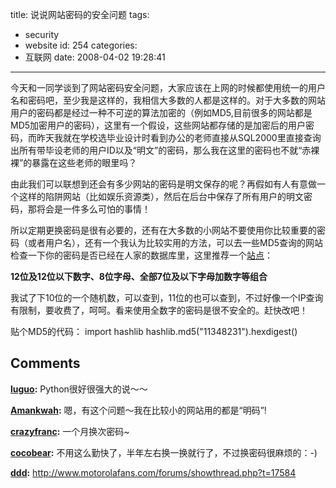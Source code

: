 title: 说说网站密码的安全问题
tags:
  - security
  - website
id: 254
categories:
  - 互联网
date: 2008-04-02 19:28:41
---

今天和一同学谈到了网站密码安全问题，大家应该在上网的时候都使用统一的用户名和密码吧，至少我是这样的，我相信大多数的人都是这样的。对于大多数的网站用户的密码都是经过一种不可逆的算法加密的（例如MD5,目前很多的网站都是MD5加密用户的密码），这里有一个假设，这些网站都存储的是加密后的用户密码，而昨天我就在学校选毕业设计时看到办公的老师直接从SQL2000里直接查询出所有带毕设老师的用户ID以及“明文”的密码，那么我在这里的密码也不就“赤裸裸”的暴露在这些老师的眼里吗？

由此我们可以联想到还会有多少网站的密码是明文保存的呢？再假如有人有意做一个这样的陷阱网站（比如娱乐资源类），然后在后台中保存了所有用户的明文密码，那将会是一件多么可怕的事情！

所以定期更换密码是很有必要的，还有在大多数的小网站不要使用你比较重要的密码（或者用户名），还有一个我认为比较实用的方法，可以去一些MD5查询的网站检查一下你的密码是否已经在人家的数据库里，这里推荐一个[站点](http://www.cmd5.com)：

**12位及12位以下数字、8位字母、全部7位及以下字母加数字等组合**

我试了下10位的一个随机数，可以查到，11位的也可以查到，不过好像一个IP查询有限制，要收费了，呵呵。看来使用全数字的密码是很不安全的。赶快改吧！

贴个MD5的代码：
	import hashlib
	hashlib.md5("11348231").hexdigest()
## Comments

**[luguo](#3063 "2008-04-02 20:36:24"):** Python很好很强大的说～～

**[Amankwah](#3064 "2008-04-03 06:46:07"):** 嗯，有这个问题～我在比较小的网站用的都是“明码”!

**[crazyfranc](#3073 "2008-04-04 22:24:23"):** 一个月换次密码~

**[cocobear](#3074 "2008-04-05 13:46:56"):** 不用这么勤快了，半年左右换一换就行了，不过换密码很麻烦的：-)

**[ddd](#3080 "2008-04-08 20:23:08"):** http://www.motorolafans.com/forums/showthread.php?t=17584

